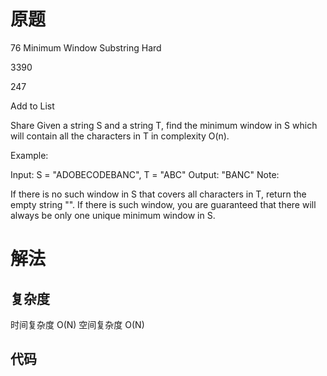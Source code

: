 # 原题
76 Minimum Window Substring
Hard

3390

247

Add to List

Share
Given a string S and a string T, find the minimum window in S which will contain all the characters in T in complexity O(n).

Example:

Input: S = "ADOBECODEBANC", T = "ABC"
Output: "BANC"
Note:

If there is no such window in S that covers all characters in T, return the empty string "".
If there is such window, you are guaranteed that there will always be only one unique minimum window in S.
# 解法

## 复杂度
时间复杂度 O(N)
空间复杂度 O(N)


## 代码
```Java

```

